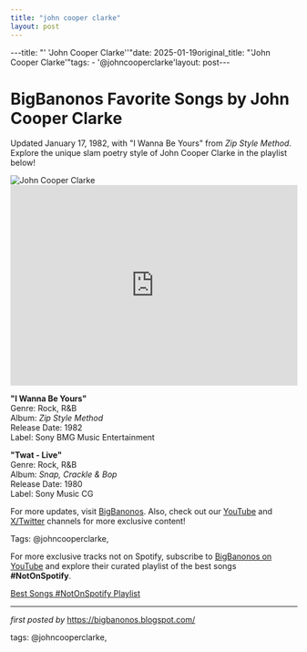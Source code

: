 ```yaml
---
title: "john cooper clarke"
layout: post
---
```

---title: "' 'John Cooper Clarke''"date: 2025-01-19original_title: "'John Cooper Clarke'"tags:  - '@johncooperclarke'layout: post---<!-- Title of the Post --><h1 >BigBanonos Favorite Songs by John Cooper Clarke</h1> <!-- Introductory Text --><p >Updated January 17, 1982, with "I Wanna Be Yours" from <em>Zip Style Method</em>. Explore the unique slam poetry style of John Cooper Clarke in the playlist below!</p> <!-- Featured Image --><div > <img src="https://i.scdn.co/image/ab6761610000e5eb1334543aed70f73406d0bc97" alt="John Cooper Clarke" /></div> <!-- Spotify Embed --><div > <iframe src="https://open.spotify.com/embed/playlist/3R6xweVfdWA6M0NOb1xAnB?utm_source=generator" width="100%" height="352" frameborder="0" allowfullscreen="" allow="autoplay; clipboard-write; encrypted-media; fullscreen; picture-in-picture" loading="lazy"></iframe></div> <!-- Song Information --><div > <p><strong>"I Wanna Be Yours"</strong><br> Genre: Rock, R&B<br> Album: <em>Zip Style Method</em><br> Release Date: 1982<br> Label: Sony BMG Music Entertainment</p> <p><strong>"Twat - Live"</strong><br> Genre: Rock, R&B<br> Album: <em>Snap, Crackle & Bop</em><br> Release Date: 1980<br> Label: Sony Music CG</p></div> <!-- Footer Links --><div > <p>For more updates, visit <a href="https://bigbanonos.blogspot.com/" target="_blank">BigBanonos</a>. Also, check out our <a href="https://www.youtube.com/@BigBanonos" target="_blank">YouTube</a> and <a href="https://x.com/bigbanonos" target="_blank">X/Twitter</a> channels for more exclusive content!</p></div> <!-- Tags --><p >Tags: @johncooperclarke,</p><!--Subscribe and Playlist Links--><div>    <p>For more exclusive tracks not on Spotify, subscribe to <a href="https://www.youtube.com/@BigBanonos" target="_blank">BigBanonos on YouTube</a> and explore their curated playlist of the best songs <strong>#NotOnSpotify</strong>.</p>    <p><a href="https://www.youtube.com/playlist?list=PLtuNtuTatqI0kFahUCbtbfenC_ET5O_tr" target="_blank">Best Songs #NotOnSpotify Playlist<br /></a></p></div><hr /><p><em>first posted by</em> <a href="https://bigbanonos.blogspot.com/" rel="noopener" target="_new">https://bigbanonos.blogspot.com/</a></p><p>tags: @johncooperclarke,</p>